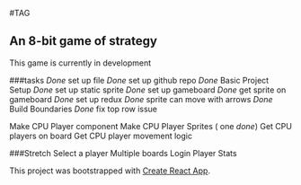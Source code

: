 #TAG
## An 8-bit game of strategy

This game is currently in development

###tasks
*Done* set up file
*Done* set up github repo
*Done* Basic Project Setup
*Done* set up static sprite
*Done* set up gameboard
*Done* get sprite on gameboard
*Done* set up redux
*Done* sprite can move with arrows
*Done* Build Boundaries
*Done* fix top row issue

Make CPU Player component
Make CPU Player Sprites ( one *done*)
Get CPU players on board
Get CPU player movement logic


###Stretch
Select a player
Multiple boards
Login
Player Stats



This project was bootstrapped with [Create React App](https://github.com/facebook/create-react-app).
